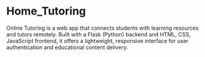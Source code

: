 # Home_Tutoring
Online Tutoring is a web app that connects students with learning resources and tutors remotely. Built with a Flask (Python) backend and HTML, CSS, JavaScript frontend, it offers a lightweight, responsive interface for user authentication and educational content delivery.

